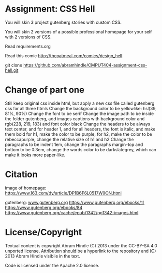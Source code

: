 Assignment: CSS Hell
====================

You will skin 3 project gutenberg stories with custom CSS.

You will skin 2 versions of a possible professional homepage for your
self with 2 versions of CSS.

Read requirements.org

Read this comic http://theoatmeal.com/comics/design_hell

git clone https://github.com/abramhindle/CMPUT404-assignment-css-hell.git

Change of part one
==================
Still keep original css inside html, but apply a new css file called gutenberg css for all three htmls
Change the background color to be yellowlike: hsl(39, 81%, 90%)
Change the font to be serif
Change the image path to be inside the folder gutenberg, add images captions with background color and rgb(228, 219, 183) and font color black
Change the headers to be always text center, and for header 1, and for all headers, the font is italic, and make them bold for h1, make the color to be purple, for h2, make the color to be rebeccapurple, change the relative size of h1 and h2
Change the paragraphs to be indent 1em, change the paragraphs margin-top and bottom to be 0.3em, change the words color to be darkslategrey, which can make it looks more paper-like.



Citation
========
image of homepage:
https://www.163.com/dy/article/DP1B6F6L0517W0ON.html

gutenberg:
www.gutenberg.org
https://www.gutenberg.org/ebooks/11
https://www.gutenberg.org/ebooks/84
https://www.gutenberg.org/cache/epub/1342/pg1342-images.html

License/Copyright
=================

Textual content is copyright Abram Hindle (C) 2013 under the CC-BY-SA
4.0 unported license. Attribution should be a hyperlink to the
repository and (C) 2013 Abram Hindle visibile in the text.

Code is licensed under the Apache 2.0 license.


